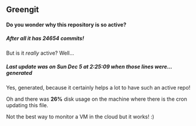 ## Greengit

#### Do you wonder why this repository is so active?

##### After all it has 24654 commits!

But is it *really* active? Well...

##### Last update was on Sun Dec 5 at 2:25:09 when those lines were... generated

Yes, generated, because it certainly helps a lot to have such an active repo!

Oh and there was **26%** disk usage on the machine
where there is the cron updating this file.

Not the best way to monitor a VM in the cloud but it works! :)
